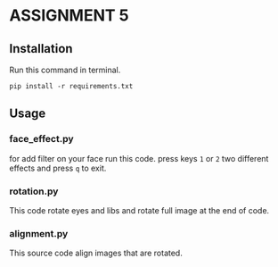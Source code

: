 # ASSIGNMENT 5

## Installation
Run this command in terminal.
```
pip install -r requirements.txt
```

## Usage
### face_effect.py
for add filter on your face run this code. press keys `1` or `2` two different effects and press `q` to exit.

### rotation.py
This code rotate eyes and libs and rotate full image at the end of code.

### alignment.py
This source code align images that are rotated.